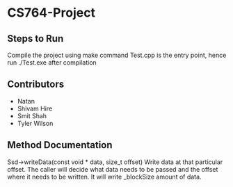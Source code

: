 # CS764-Project

## Steps to Run

Compile the project using make command
Test.cpp is the entry point, hence run ./Test.exe after compilation

## Contributors

- Natan
- Shivam Hire
- Smit Shah
- Tyler Wilson

## Method Documentation

Ssd->writeData(const void \* data, size_t offset)
Write data at that particular offset. The caller will decide what data needs to be passed
and the offset where it needs to be written. It will write _blockSize amount of data. 

